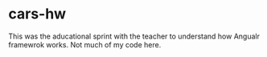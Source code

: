 # cars-hw
This was the aducational sprint with the teacher to understand how Angualr framewrok works.
Not much of my code here.
